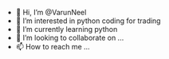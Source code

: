 - 👋 Hi, I’m @VarunNeel
- 👀 I’m interested in python coding for trading 
- 🌱 I’m currently learning python
- 💞️ I’m looking to collaborate on ...
- 📫 How to reach me ...

<!---
VarunNeel/VarunNeel is a ✨ special ✨ repository because its `README.md` (this file) appears on your GitHub profile.
You can click the Preview link to take a look at your changes.
--->
